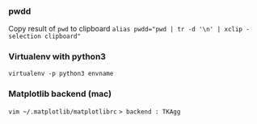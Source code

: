 ### pwdd
Copy result of ```pwd``` to clipboard
```alias pwdd="pwd | tr -d '\n' | xclip -selection clipboard"```

### Virtualenv with python3

```virtualenv -p python3 envname``` 

### Matplotlib backend (mac)
```vim ~/.matplotlib/matplotlibrc```
```> backend : TKAgg```
